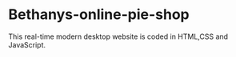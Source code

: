 # Bethanys-online-pie-shop
This real-time modern desktop website is coded in HTML,CSS and JavaScript. 
